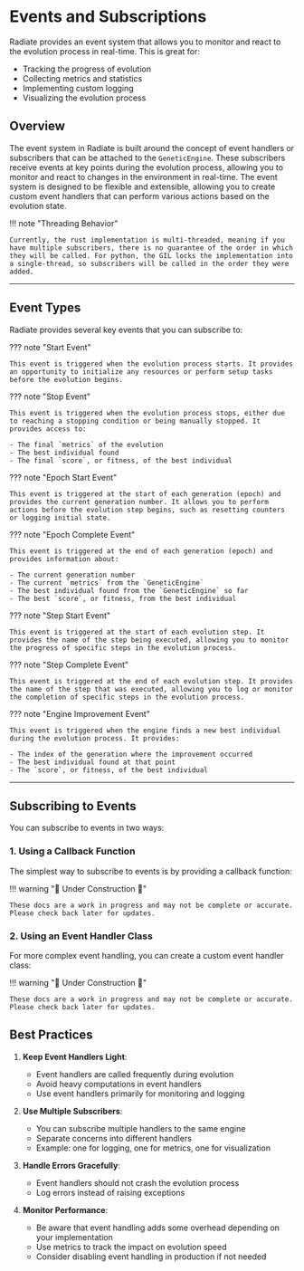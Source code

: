 # Events and Subscriptions

Radiate provides an event system that allows you to monitor and react to the evolution process in real-time. This is great for:

- Tracking the progress of evolution
- Collecting metrics and statistics
- Implementing custom logging
- Visualizing the evolution process

## Overview

The event system in Radiate is built around the concept of event handlers or subscribers that can be attached to the `GeneticEngine`. These subscribers receive events at key points during the evolution process, allowing you to monitor and react to changes in the environment in real-time. The event system is designed to be flexible and extensible, allowing you to create custom event handlers that can perform various actions based on the evolution state. 

!!! note "Threading Behavior"
    
    Currently, the rust implementation is multi-threaded, meaning if you have multiple subscribers, there is no guarantee of the order in which they will be called. For python, the GIL locks the implementation into a single-thread, so subscribers will be called in the order they were added.

--- 
## Event Types

Radiate provides several key events that you can subscribe to:

??? note "Start Event"

    This event is triggered when the evolution process starts. It provides an opportunity to initialize any resources or perform setup tasks before the evolution begins.

??? note "Stop Event"

    This event is triggered when the evolution process stops, either due to reaching a stopping condition or being manually stopped. It provides access to:

    - The final `metrics` of the evolution
    - The best individual found
    - The final `score`, or fitness, of the best individual

??? note "Epoch Start Event"

    This event is triggered at the start of each generation (epoch) and provides the current generation number. It allows you to perform actions before the evolution step begins, such as resetting counters or logging initial state.

??? note "Epoch Complete Event"

    This event is triggered at the end of each generation (epoch) and provides information about:

    - The current generation number
    - The current `metrics` from the `GeneticEngine`
    - The best individual found from the `GeneticEngine` so far
    - The best `score`, or fitness, from the best individual

??? note "Step Start Event"

    This event is triggered at the start of each evolution step. It provides the name of the step being executed, allowing you to monitor the progress of specific steps in the evolution process.

??? note "Step Complete Event"

    This event is triggered at the end of each evolution step. It provides the name of the step that was executed, allowing you to log or monitor the completion of specific steps in the evolution process.

??? note "Engine Improvement Event"

    This event is triggered when the engine finds a new best individual during the evolution process. It provides:

    - The index of the generation where the improvement occurred
    - The best individual found at that point
    - The `score`, or fitness, of the best individual

---

## Subscribing to Events

You can subscribe to events in two ways:

### 1. Using a Callback Function

The simplest way to subscribe to events is by providing a callback function:


!!! warning ":construction: Under Construction :construction:"

    These docs are a work in progress and may not be complete or accurate. Please check back later for updates.

<!-- === ":fontawesome-brands-python: Python"

    ```python
    import radiate as rd

    def epoch_callback(generation):
        # Access generation information
        print(f"Generation {generation.number}:")
        print(f"Best score: {generation.score()}")
        print(f"Population size: {len(generation.population())}")
        
        # Access metrics
        metrics = generation.metrics()
        if metrics:
            print("Metrics:")
            for name, metric in metrics.iter():
                print(f"  {name}: {metric}")

    # Create and configure the engine
    engine = rd.GeneticEngine(
        codec=your_codec,
        fitness_func=your_fitness_func,
        # ... other parameters ...
    )

    # Subscribe to events
    engine.subscribe(epoch_callback)

    # Run the engine
    result = engine.run([rd.ScoreLimit(0.01)])
    ```

=== ":fontawesome-brands-rust: Rust"

    ```rust
    use radiate::*;

    fn epoch_callback(generation: &Epoch) {
        // Access generation information
        println!("Generation {}:", generation.index());
        println!("Best score: {:?}", generation.score());
        println!("Population size: {}", generation.population().len());
        
        // Access metrics
        if let Some(metrics) = generation.metrics() {
            println!("Metrics:");
            for (name, metric) in metrics.iter() {
                println!("  {}: {:?}", name, metric);
            }
        }
    }

    // Create and configure the engine
    let mut engine = GeneticEngine::builder()
        .codec(your_codec)
        .fitness_fn(your_fitness_fn)
        // ... other parameters ...
        .build();

    // Subscribe to events
    engine.subscribe(epoch_callback);

    // Run the engine
    let result = engine.run(|generation| {
        epoch_callback(generation);
        generation.score().as_f32() <= 0.01
    });
    ``` -->

### 2. Using an Event Handler Class

For more complex event handling, you can create a custom event handler class:


!!! warning ":construction: Under Construction :construction:"

    These docs are a work in progress and may not be complete or accurate. Please check back later for updates.

<!-- 
=== ":fontawesome-brands-python: Python"

    ```python
    import radiate as rd
    from radiate.handlers import EventHandler

    class CustomEventHandler(EventHandler):
        def __init__(self):
            self.best_score = float('inf')
            self.generations_without_improvement = 0
        
        def on_event(self, generation):
            # Track best score
            current_score = generation.score()
            if current_score < self.best_score:
                self.best_score = current_score
                self.generations_without_improvement = 0
            else:
                self.generations_without_improvement += 1
            
            # Print progress
            print(f"Generation {generation.number}:")
            print(f"Current score: {current_score}")
            print(f"Best score: {self.best_score}")
            print(f"Generations without improvement: {self.generations_without_improvement}")
            
            # Access species information if diversity is enabled
            if generation.species():
                print(f"Number of species: {len(generation.species())}")

    # Create and configure the engine
    engine = rd.GeneticEngine(
        codec=your_codec,
        fitness_func=your_fitness_func,
        # ... other parameters ...
    )

    # Subscribe using the event handler
    handler = CustomEventHandler()
    engine.subscribe(handler)

    # Run the engine
    result = engine.run([rd.ScoreLimit(0.01)])
    ```

=== ":fontawesome-brands-rust: Rust"

    ```rust
    use radiate::*;
    use std::sync::Arc;

    struct CustomEventHandler {
        best_score: f32,
        generations_without_improvement: usize,
    }

    impl CustomEventHandler {
        fn new() -> Self {
            Self {
                best_score: f32::INFINITY,
                generations_without_improvement: 0,
            }
        }
        
        fn handle_event(&mut self, generation: &Epoch) {
            // Track best score
            let current_score = generation.score().as_f32();
            if current_score < self.best_score {
                self.best_score = current_score;
                self.generations_without_improvement = 0;
            } else {
                self.generations_without_improvement += 1;
            }
            
            // Print progress
            println!("Generation {}:", generation.index());
            println!("Current score: {}", current_score);
            println!("Best score: {}", self.best_score);
            println!("Generations without improvement: {}", self.generations_without_improvement);
            
            // Access species information if diversity is enabled
            if let Some(species) = generation.species() {
                println!("Number of species: {}", species.len());
            }
        }
    }

    // Create and configure the engine
    let mut engine = GeneticEngine::builder()
        .codec(your_codec)
        .fitness_fn(your_fitness_fn)
        // ... other parameters ...
        .build();

    // Create and use the event handler
    let mut handler = CustomEventHandler::new();
    engine.subscribe(Arc::new(move |generation| {
        handler.handle_event(generation);
    }));

    // Run the engine
    let result = engine.run(|generation| {
        generation.score().as_f32() <= 0.01
    });
    ``` -->

## Best Practices

1. **Keep Event Handlers Light**:
    - Event handlers are called frequently during evolution
    - Avoid heavy computations in event handlers
    - Use event handlers primarily for monitoring and logging

2. **Use Multiple Subscribers**:
    - You can subscribe multiple handlers to the same engine
    - Separate concerns into different handlers
    - Example: one for logging, one for metrics, one for visualization

3. **Handle Errors Gracefully**:
    - Event handlers should not crash the evolution process
    - Log errors instead of raising exceptions

4. **Monitor Performance**:
    - Be aware that event handling adds some overhead depending on your implementation
    - Use metrics to track the impact on evolution speed
    - Consider disabling event handling in production if not needed


<!-- ## Available Metrics

The event system provides access to various metrics through the `metrics()` method. Here are some of the key metrics available:

- `age`: The age of individuals in the population
- `score`: The fitness scores of individuals
- `genome_size`: The size of genomes in the population
- `unique_scores`: The number of unique fitness scores
- `unique_members`: The number of unique individuals
- `species_age`: The age of species (if diversity is enabled)
- `evolution_time`: The time taken for evolution -->

<!-- ## Example: Complete Monitoring Setup

Here's a complete example showing how to set up comprehensive monitoring:

=== ":fontawesome-brands-python: Python"

    ```python
    import radiate as rd
    from radiate.handlers import EventHandler
    import json
    from datetime import datetime

    class MonitoringHandler(EventHandler):
        def __init__(self, log_file="evolution.log"):
            self.log_file = log_file
            self.start_time = datetime.now()
            self.best_score = float('inf')
            self.generations_without_improvement = 0
            
            # Initialize log file
            with open(self.log_file, 'w') as f:
                f.write("Evolution Log\n")
                f.write("=============\n\n")
        
        def on_event(self, generation):
            # Calculate metrics
            current_score = generation.score()
            time_elapsed = (datetime.now() - self.start_time).total_seconds()
            
            # Update best score tracking
            if current_score < self.best_score:
                self.best_score = current_score
                self.generations_without_improvement = 0
            else:
                self.generations_without_improvement += 1
            
            # Collect metrics
            metrics = {
                "generation": generation.number,
                "current_score": current_score,
                "best_score": self.best_score,
                "time_elapsed": time_elapsed,
                "population_size": len(generation.population()),
                "generations_without_improvement": self.generations_without_improvement
            }
            
            # Add species information if available
            if generation.species():
                metrics["species_count"] = len(generation.species())
                metrics["species_ages"] = [
                    species.age(generation.number)
                    for species in generation.species()
                ]
            
            # Add other metrics from the generation
            for name, metric in generation.metrics().iter():
                metrics[name] = metric.distribution_mean()
            
            # Log to file
            with open(self.log_file, 'a') as f:
                f.write(f"\nGeneration {generation.number}:\n")
                f.write(json.dumps(metrics, indent=2))
                f.write("\n")
            
            # Print progress
            print(f"Generation {generation.number}:")
            print(f"  Score: {current_score:.6f}")
            print(f"  Best: {self.best_score:.6f}")
            print(f"  Time: {time_elapsed:.1f}s")
            print(f"  Species: {metrics.get('species_count', 'N/A')}")

    # Create and configure the engine
    engine = rd.GeneticEngine(
        codec=your_codec,
        fitness_func=your_fitness_func,
        diversity=rd.EuclideanDistance(),
        species_threshold=0.5,
        # ... other parameters ...
    )

    # Set up monitoring
    monitor = MonitoringHandler("evolution.log")
    engine.subscribe(monitor)

    # Run the engine
    result = engine.run([
        rd.ScoreLimit(0.01),
        rd.GenerationsLimit(1000)
    ])
    ```

=== ":fontawesome-brands-rust: Rust"

    ```rust
    use radiate::*;
    use std::{
        fs::File,
        io::Write,
        sync::Arc,
        time::Instant,
    };
    use serde_json::json;

    struct MonitoringHandler {
        log_file: String,
        start_time: Instant,
        best_score: f32,
        generations_without_improvement: usize,
    }

    impl MonitoringHandler {
        fn new(log_file: &str) -> Self {
            // Initialize log file
            let mut file = File::create(log_file).unwrap();
            writeln!(file, "Evolution Log").unwrap();
            writeln!(file, "=============\n").unwrap();
            
            Self {
                log_file: log_file.to_string(),
                start_time: Instant::now(),
                best_score: f32::INFINITY,
                generations_without_improvement: 0,
            }
        }
        
        fn handle_event(&mut self, generation: &Epoch) {
            // Calculate metrics
            let current_score = generation.score().as_f32();
            let time_elapsed = self.start_time.elapsed().as_secs_f64();
            
            // Update best score tracking
            if current_score < self.best_score {
                self.best_score = current_score;
                self.generations_without_improvement = 0;
            } else {
                self.generations_without_improvement += 1;
            }
            
            // Collect metrics
            let mut metrics = json!({
                "generation": generation.index(),
                "current_score": current_score,
                "best_score": self.best_score,
                "time_elapsed": time_elapsed,
                "population_size": generation.population().len(),
                "generations_without_improvement": self.generations_without_improvement
            });
            
            // Add species information if available
            if let Some(species) = generation.species() {
                metrics["species_count"] = json!(species.len());
                metrics["species_ages"] = json!(
                    species.iter()
                        .map(|s| s.age(generation.index()))
                        .collect::<Vec<_>>()
                );
            }
            
            // Add other metrics from the generation
            if let Some(metrics_set) = generation.metrics() {
                for (name, metric) in metrics_set.iter() {
                    if let Some(mean) = metric.distribution_mean() {
                        metrics[name] = json!(mean);
                    }
                }
            }
            
            // Log to file
            let mut file = File::options()
                .append(true)
                .open(&self.log_file)
                .unwrap();
            
            writeln!(file, "\nGeneration {}:", generation.index()).unwrap();
            writeln!(file, "{}", serde_json::to_string_pretty(&metrics).unwrap()).unwrap();
            
            // Print progress
            println!("Generation {}:", generation.index());
            println!("  Score: {:.6}", current_score);
            println!("  Best: {:.6}", self.best_score);
            println!("  Time: {:.1}s", time_elapsed);
            println!("  Species: {}", 
                metrics.get("species_count")
                    .map_or("N/A", |v| v.as_str().unwrap_or("N/A"))
            );
        }
    }

    // Create and configure the engine
    let mut engine = GeneticEngine::builder()
        .codec(your_codec)
        .fitness_fn(your_fitness_fn)
        .diversity(EuclideanDistance::new())
        .species_threshold(0.5)
        // ... other parameters ...
        .build();

    // Set up monitoring
    let mut monitor = MonitoringHandler::new("evolution.log");
    engine.subscribe(Arc::new(move |generation| {
        monitor.handle_event(generation);
    }));

    // Run the engine
    let result = engine.run(|generation| {
        generation.index() >= 1000 || generation.score().as_f32() <= 0.01
    });
    ``` -->

<!-- This example demonstrates:
- Comprehensive metric collection
- File-based logging
- Progress monitoring
- Species tracking
- Performance measurement
- Best score tracking
- Early stopping conditions

The logged data can be used for:
- Post-evolution analysis
- Visualization
- Performance optimization
- Debugging
- Documentation of evolution runs -->